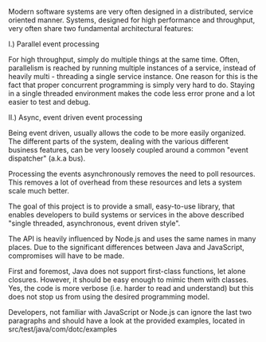 Modern software systems are very often designed in a distributed,
service oriented manner. Systems, designed for high performance
and throughput, very often share two fundamental architectural
features:

I.) Parallel event processing

For high throughput, simply do multiple things at the same time.
Often, parallelism is reached by running multiple instances of a
service, instead of heavily multi - threading a single service 
instance. One reason for this is the fact that proper concurrent 
programming is simply very hard to do. Staying in a single
threaded environment makes the code less error prone and a lot 
easier to test and debug.

II.) Async, event driven event processing

Being event driven, usually allows the code to be more easily
organized. The different parts of the system, dealing with the
various different business features, can  be very loosely
coupled around a common "event dispatcher" (a.k.a bus).

Processing the events asynchronously removes the need to poll
resources. This removes a lot of overhead from these resources
and lets a system scale much better.




The goal of this project is to provide a small, easy-to-use 
library, that enables developers to build systems or services
in the above described "single threaded, asynchronous, event 
driven style". 

The API is heavily influenced by Node.js and uses the same names
in many places. Due to the significant differences between Java 
and JavaScript, compromises will have to be made.

First and foremost, Java does not support first-class functions,
let alone closures. However, it should be easy enough to mimic
them with classes. Yes, the code is more verbose (i.e. harder to
read and understand) but this does not stop us from using the
desired programming model.

Developers, not familiar with JavaScript or Node.js can ignore
the last two paragraphs and should have a look at the provided
examples, located in src/test/java/com/dotc/examples
